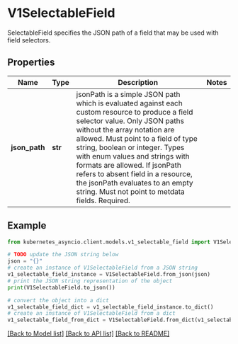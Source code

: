 # V1SelectableField

SelectableField specifies the JSON path of a field that may be used with field selectors.

## Properties

Name | Type | Description | Notes
------------ | ------------- | ------------- | -------------
**json_path** | **str** | jsonPath is a simple JSON path which is evaluated against each custom resource to produce a field selector value. Only JSON paths without the array notation are allowed. Must point to a field of type string, boolean or integer. Types with enum values and strings with formats are allowed. If jsonPath refers to absent field in a resource, the jsonPath evaluates to an empty string. Must not point to metdata fields. Required. | 

## Example

```python
from kubernetes_asyncio.client.models.v1_selectable_field import V1SelectableField

# TODO update the JSON string below
json = "{}"
# create an instance of V1SelectableField from a JSON string
v1_selectable_field_instance = V1SelectableField.from_json(json)
# print the JSON string representation of the object
print(V1SelectableField.to_json())

# convert the object into a dict
v1_selectable_field_dict = v1_selectable_field_instance.to_dict()
# create an instance of V1SelectableField from a dict
v1_selectable_field_from_dict = V1SelectableField.from_dict(v1_selectable_field_dict)
```
[[Back to Model list]](../README.md#documentation-for-models) [[Back to API list]](../README.md#documentation-for-api-endpoints) [[Back to README]](../README.md)


